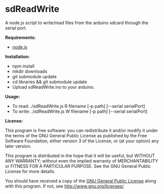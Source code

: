 sdReadWrite
===========

A node.js script to write/read files from the arduino sdcard through the serial port.

**Requirements:**

- [node.js](https://github.com/joyent/node)

**Installation:**

- npm install
- mkdir downloads
- git submodule update
- cd libraries && git submodule update
- Upload sdReadWrite.ino to your arduino.

**Usage:**

- To read: ./sdReadWrite.js R filename [-p path] [--serial serialPort]
- To write: ./sdReadWrite.js W filename [-p path] [--serial serialPort]

**License:**

This program is free software: you can redistribute it and/or modify
it under the terms of the GNU General Public License as published by
the Free Software Foundation, either version 3 of the License, or
(at your option) any later version.

This program is distributed in the hope that it will be useful,
but WITHOUT ANY WARRANTY; without even the implied warranty of
MERCHANTABILITY or FITNESS FOR A PARTICULAR PURPOSE. See the
GNU General Public License for more details.

You should have received a copy of the [GNU General Public License](https://github.com/dEsteban/sdReadWrite/blob/master/LICENSE)
along with this program. If not, see <http://www.gnu.org/licenses/>.
